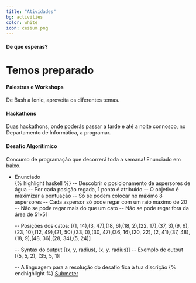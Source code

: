 ```yaml
---
title: "Atividades"
bg: activities
color: white
icon: cesium.png
---
```


#### De que esperas?

# Temos preparado
<div class="row features">
  <div class="col s12 m4 feature">
    <i class="fa fa-comments-o fa-4x">
    </i>
    <h4> Palestras e Workshops </h4>
    <p class="feature-description"> De Bash a Ionic, aproveita os diferentes temas. </p>
  </div>
  <div class="col s12 m4 feature">
    <i class="fa fa-laptop fa-4x">
    </i>
    <h4> Hackathons </h4>
    <p class="feature-description"> Duas hackathons, onde poderás passar a tarde e até a noite connosco, no Departamento de Informática, a programar. </p>
  </div>
  <div class="col s12 m4 feature">
    <i class="fa fa-terminal fa-4x">
    </i>
    <h4> Desafio Algorítimico </h4>
    <p class="feature-description"> Concurso de programação que decorrerá toda a semana! Enunciado em baixo. </p>
  </div>
</div>

<ul class="challenge collapsible" data-collapsible="accordion">
  <li>
    <div class="challenge-title collapsible-header"><i class="fa fa-terminal fa-4x"></i>Enunciado</div>
    <div class="challenge-body collapsible-body">
      {% highlight haskell %}
-- Descobrir o posicionamento de aspersores de água
-- Por cada posição regada, 1 ponto é atribuído
-- O objetivo é maximizar a pontuação
  -- Só se podem colocar no máximo 8 aspersores
  -- Cada aspersor só pode regar com um raio máximo de 20
  -- Não se pode regar mais do que um cato
  -- Não se pode regar fora da área de 51x51

-- Posições dos catos:
  [(1, 14),(3, 47),(18, 6),(18, 2),(22, 17),(37, 3),(9, 6),
  (23, 10),(12, 49),(21, 50),(33, 0),(30, 47),(36, 16),(20, 22),
  (2, 41),(37, 48),(18, 9),(48, 36),(28, 34),(5, 24)]

-- Syntax do output
  [(x, y, radius), (x, y, radius)]
-- Exemplo de output
  [(5, 5, 2), (35, 5, 1)]

-- A linguagem para a resolução do desafio fica à tua discrição
      {% endhighlight %}
      <a class="challenge-apply waves-effect waves-light btn bg-white" href="http://storm.cesium.di.uminho.pt/desafio/index.html" target="blank">Submeter</a>
    </div>
  </li>
</ul>
